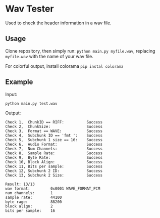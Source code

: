 # Wav Tester
Used to check the header information in a wav file.

## Usage
Clone repository, then simply run:
`python main.py myfile.wav`, replacing `myfile.wav` with the name of your wav file.

For colorful output, install colorama `pip instal colorama`

## Example
Input:
```
python main.py test.wav
```
Output:
```
Check 1,  ChunkID == RIFF:      	Success
Check 2,  ChunkSize:            	Success
Check 3,  Format == WAVE:       	Success
Check 4,  Subchunk ID == 'fmt ':	Success
Check 5,  Subchunk 1 size == 16:	Success
Check 6,  Audio Format:         	Success
Check 7,  Num Channels:         	Success
Check 8,  Sample Rate:          	Success
Check 9,  Byte Rate:            	Success
Check 10, Block Align:          	Success
Check 11, Bits per sample:      	Success
Check 12, Subchunk 2 ID:        	Success
Check 13, Subchunk 2 Size:      	Success

Result: 13/13
wav format:     	0x0001 WAVE_FORMAT_PCM
num channels:   	1
sample rate:    	44100
byte rage:      	88200
block align:    	2
bits per sample:	16
```
